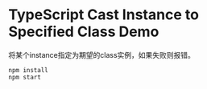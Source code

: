 TypeScript Cast Instance to Specified Class Demo
===========================

将某个instance指定为期望的class实例，如果失败则报错。

```
npm install
npm start
```
